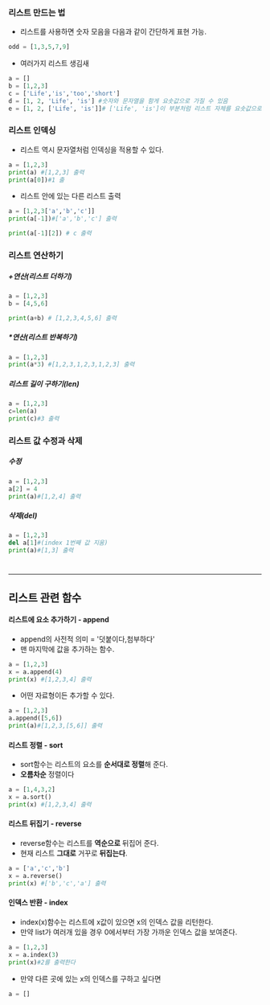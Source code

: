 ### 리스트 만드는 법
- 리스트를 사용하면 숫자 모음을 다음과 같이 간단하게 표현 가능.
```python
odd = [1,3,5,7,9]
```
- 여러가지 리스트 생김새
```python
a = []
b = [1,2,3]
c = ['Life','is','too','short']
d = [1, 2, 'Life', 'is'] #숫자와 문자열을 함게 요솟값으로 가질 수 있음
e = [1, 2, ['Life', 'is']]# ['Life', 'is']이 부분처럼 리스트 자체를 요솟값으로 가질 수 있다.
```


### 리스트 인덱싱
- 리스트 역시 문자열처럼 인덱싱을 적용할 수 있다.
```python
a = [1,2,3]
print(a) #[1,2,3] 출력
print(a[0])#1 출
```
- 리스트 안에 있는 다른 리스트 출력
```python
a = [1,2,3['a','b','c']]
print(a[-1])#['a','b','c'] 출력

print(a[-1][2]) # c 출력
```

### 리스트 연산하기
##### +연산(리스트 더하기)
```python
a = [1,2,3]
b = [4,5,6]

print(a+b) # [1,2,3,4,5,6] 출력
```

##### \*연산(리스트 반복하기)
```python
a = [1,2,3]
print(a*3) #[1,2,3,1,2,3,1,2,3] 출력
```

##### 리스트 길이 구하기(len)
```python
a = [1,2,3]
c=len(a)
print(c)#3 출력
```



### 리스트 값 수정과 삭제
##### 수정
```python
a = [1,2,3]
a[2] = 4
print(a)#[1,2,4] 출력
```
##### 삭제(del)
```python
a = [1,2,3]
del a[1]#(index 1번째 값 지움)
print(a)#[1,3] 출력 
```



# <hr>
## 리스트 관련 함수
#### 리스트에 요소 추가하기 - append
- append의 사전적 의미 = '덧붙이다,첨부하다'
- 맨 마지막에 값을 추가하는 함수.
```python
a = [1,2,3]
x = a.append(4)
print(x) #[1,2,3,4] 출력
```
- 어떤 자료형이든 추가할 수 있다.
```python
a = [1,2,3]
a.append([5,6])
print(a)#[1,2,3,[5,6]] 출력
```


#### 리스트 정렬 - sort
- sort함수는 리스트의 요소를 **순서대로 정렬**해 준다.
- **오름차순** 정렬이다
```python
a = [1,4,3,2]
x = a.sort()
print(x) #[1,2,3,4] 출력
```


#### 리스트 뒤집기 - reverse
- reverse함수는 리스트를 **역순으로** 뒤집어 준다.
- 현재 리스트 **그대로** 거꾸로 **뒤집는다**.
```python
a = ['a','c','b']
x = a.reverse()
print(x) #['b','c','a'] 출력
```

#### 인덱스 반환  - index
- index(x)함수는 리스트에 x값이 있으면 x의 인덱스 값을 리턴한다.
- 만약 list가 여러개 있을 경우 0에서부터 가장 가까운 인덱스 값을 보여준다.
```python
a = [1,2,3]
x = a.index(3)
print(x)#2를 출력한다
```
- 만약 다른 곳에 있는 x의 인덱스를 구하고 싶다면
```python
a = []
```

